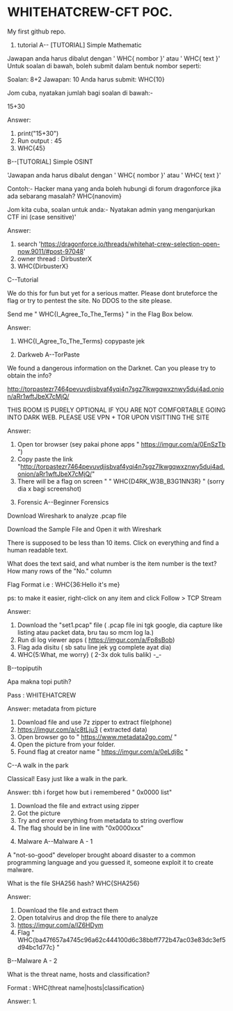 # WHITEHATCREW-CFT POC.
My first github repo.


1) tutorial 
  A-- [TUTORIAL] Simple Mathematic

Jawapan anda harus dibalut dengan ' WHC{ nombor }' atau ' WHC{ text }' Untuk soalan di bawah, boleh submit dalam bentuk nombor seperti:

Soalan: 8+2 Jawapan: 10 Anda harus submit: WHC{10}

Jom cuba, nyatakan jumlah bagi soalan di bawah:-

15+30

Answer: 
1. print("15+30")
2. Run output : 45
3. WHC{45}


  B--[TUTORIAL] Simple OSINT

'Jawapan anda harus dibalut dengan ' WHC{ nombor }' atau ' WHC{ text }'

Contoh:- Hacker mana yang anda boleh hubungi di forum dragonforce jika ada sebarang masalah? WHC{nanovim}

Jom kita cuba, soalan untuk anda:- Nyatakan admin yang menganjurkan CTF ini (case sensitive)'

Answer: 
1. search 'https://dragonforce.io/threads/whitehat-crew-selection-open-now.9011/#post-97048'
2. owner thread : DirbusterX
3. WHC{DirbusterX} 

 C--Tutorial

We do this for fun but yet for a serious matter. Please dont bruteforce the flag or try to pentest the site. No DDOS to the site please.

Send me " WHC{I_Agree_To_The_Terms} " in the Flag Box below.

Answer:
1. WHC{I_Agree_To_The_Terms} copypaste jek


2) Darkweb
  A--TorPaste

We found a dangerous information on the Darknet. Can you please try to obtain the info?

http://torpastezr7464pevuvdjisbvaf4yqi4n7sgz7lkwgqwxznwy5duj4ad.onion/aRr1wftJbeX7cMjQ/

THIS ROOM IS PURELY OPTIONAL IF YOU ARE NOT COMFORTABLE GOING INTO DARK WEB. PLEASE USE VPN + TOR UPON VISITTING THE SITE

Answer: 
1. Open tor browser (sey pakai phone apps " https://imgur.com/a/0EnSzTb ")
2. Copy paste the link "http://torpastezr7464pevuvdjisbvaf4yqi4n7sgz7lkwgqwxznwy5duj4ad.onion/aRr1wftJbeX7cMjQ/"
3. There will be a flag on screen " 
    " WHC{D4RK_W3B_B3G1NN3R} " (sorry dia x bagi screenshot)

3) Forensic
  A--Beginner Forensics


Download Wireshark to analyze .pcap file

Download the Sample File and Open it with Wireshark

There is supposed to be less than 10 items. Click on everything and find a human readable text.

What does the text said, and what number is the item number is the text? How many rows of the "No." column

Flag Format i.e : WHC{36:Hello it's me}

ps: to make it easier, right-click on any item and click Follow > TCP Stream

Answer: 
1. Download the "set1.pcap" file ( .pcap file ini tgk google, dia capture like listing atau packet data, bru tau so mcm log la.)
2. Run di log viewer apps ( https://imgur.com/a/Fp8sBob)
3. Flag ada disitu ( sb satu line jek yg complete ayat dia) 
4. WHC{5:What, me worry} ( 2-3x dok tulis balik) -_-

  B--topiputih

Apa makna topi putih?

Pass : WHITEHATCREW

Answer: metadata from picture
1. Download file and use 7z zipper to extract file(phone) 
2. https://imgur.com/a/c8tLju3 ( extracted data) 
3. Open browser go to " https://www.metadata2go.com/ " 
4. Open the picture from your folder. 
5. Found flag at creator name " https://imgur.com/a/0eLdj8c " 

  C--A walk in the park

Classical! Easy just like a walk in the park.

Answer: tbh i forget how but i remembered " 0x0000 list"
1. Download the file and extract using zipper
2. Got the picture 
3. Try and error everything from metadata to string overflow
4. The flag should be in line with "0x0000xxx"

4) Malware
  A--Malware A - 1

A "not-so-good" developer brought aboard disaster to a common programming language and you guessed it, someone exploit it to create malware.

What is the file SHA256 hash? WHC{SHA256}

Answer:
1. Download the file and extract them
2. Open totalvirus and drop the file there to analyze 
3. https://imgur.com/a/IZ6HDym
4. Flag " WHC{ba47f657a4745c96a62c444100d6c38bbff772b47ac03e83dc3ef5d94bc1d77c} "

  B--Malware A - 2

What is the threat name, hosts and classification?

Format : WHC{threat name|hosts|classification}

Answer: 
1. 
